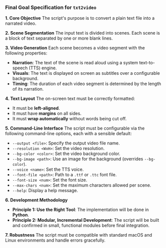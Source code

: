 ### **Final Goal Specification for `txt2video`**

**1. Core Objective**
The script's purpose is to convert a plain text file into a narrated video.

**2. Scene Segmentation**
The input text is divided into scenes. Each scene is a block of text separated by one or more blank lines.

**3. Video Generation**
Each scene becomes a video segment with the following properties:
*   **Narration**: The text of the scene is read aloud using a system text-to-speech (TTS) engine.
*   **Visuals**: The text is displayed on screen as subtitles over a configurable background.
*   **Timing**: The duration of each video segment is determined by the length of its narration.

**4. Text Layout**
The on-screen text must be correctly formatted:
*   It must be **left-aligned**.
*   It must have **margins** on all sides.
*   It must **wrap automatically** without words being cut off.

**5. Command-Line Interface**
The script must be configurable via the following command-line options, each with a sensible default:
*   `--output <file>`: Specify the output video file name.
*   `--resolution <WxH>`: Set the video resolution.
*   `--bg-color <color>`: Set the video background color.
*   `--bg-image <path>`: Use an image for the background (overrides `--bg-color`).
*   `--voice <name>`: Set the TTS voice.
*   `--font-file <path>`: Path to a `.ttf` or `.ttc` font file.
*   `--font-size <num>`: Set the font size.
*   `--max-chars <num>`: Set the maximum characters allowed per scene.
*   `--help`: Display a help message.

**6. Development Methodology**
*   **Principle 1: Use the Right Tool**: The implementation will be done in **Python**.
*   **Principle 2: Modular, Incremental Development**: The script will be built and confirmed in small, functional modules before final integration.

**7. Robustness**
The script must be compatible with standard macOS and Linux environments and handle errors gracefully.
